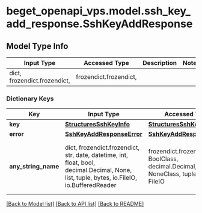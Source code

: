 # beget_openapi_vps.model.ssh_key_add_response.SshKeyAddResponse

## Model Type Info
Input Type | Accessed Type | Description | Notes
------------ | ------------- | ------------- | -------------
dict, frozendict.frozendict,  | frozendict.frozendict,  |  | 

### Dictionary Keys
Key | Input Type | Accessed Type | Description | Notes
------------ | ------------- | ------------- | ------------- | -------------
**key** | [**StructuresSshKeyInfo**](StructuresSshKeyInfo.md) | [**StructuresSshKeyInfo**](StructuresSshKeyInfo.md) |  | [optional] 
**error** | [**SshKeyAddResponseError**](SshKeyAddResponseError.md) | [**SshKeyAddResponseError**](SshKeyAddResponseError.md) |  | [optional] 
**any_string_name** | dict, frozendict.frozendict, str, date, datetime, int, float, bool, decimal.Decimal, None, list, tuple, bytes, io.FileIO, io.BufferedReader | frozendict.frozendict, str, BoolClass, decimal.Decimal, NoneClass, tuple, bytes, FileIO | any string name can be used but the value must be the correct type | [optional]

[[Back to Model list]](../../README.md#documentation-for-models) [[Back to API list]](../../README.md#documentation-for-api-endpoints) [[Back to README]](../../README.md)

